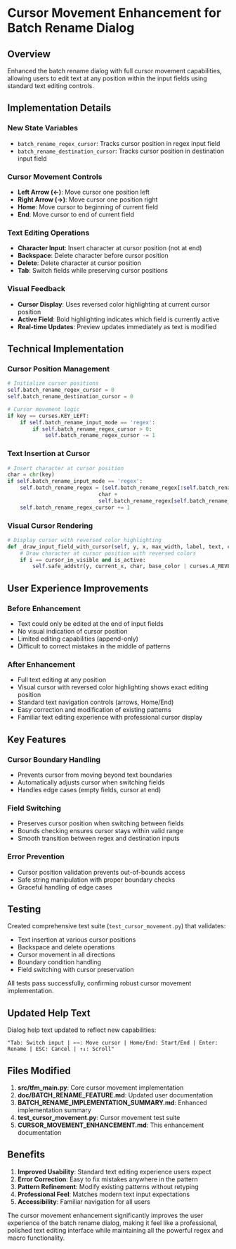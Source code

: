 # Cursor Movement Enhancement for Batch Rename Dialog

## Overview
Enhanced the batch rename dialog with full cursor movement capabilities, allowing users to edit text at any position within the input fields using standard text editing controls.

## Implementation Details

### New State Variables
- `batch_rename_regex_cursor`: Tracks cursor position in regex input field
- `batch_rename_destination_cursor`: Tracks cursor position in destination input field

### Cursor Movement Controls
- **Left Arrow (←)**: Move cursor one position left
- **Right Arrow (→)**: Move cursor one position right  
- **Home**: Move cursor to beginning of current field
- **End**: Move cursor to end of current field

### Text Editing Operations
- **Character Input**: Insert character at cursor position (not at end)
- **Backspace**: Delete character before cursor position
- **Delete**: Delete character at cursor position
- **Tab**: Switch fields while preserving cursor positions

### Visual Feedback
- **Cursor Display**: Uses reversed color highlighting at current cursor position
- **Active Field**: Bold highlighting indicates which field is currently active
- **Real-time Updates**: Preview updates immediately as text is modified

## Technical Implementation

### Cursor Position Management
```python
# Initialize cursor positions
self.batch_rename_regex_cursor = 0
self.batch_rename_destination_cursor = 0

# Cursor movement logic
if key == curses.KEY_LEFT:
    if self.batch_rename_input_mode == 'regex':
        if self.batch_rename_regex_cursor > 0:
            self.batch_rename_regex_cursor -= 1
```

### Text Insertion at Cursor
```python
# Insert character at cursor position
char = chr(key)
if self.batch_rename_input_mode == 'regex':
    self.batch_rename_regex = (self.batch_rename_regex[:self.batch_rename_regex_cursor] + 
                             char + 
                             self.batch_rename_regex[self.batch_rename_regex_cursor:])
    self.batch_rename_regex_cursor += 1
```

### Visual Cursor Rendering
```python
# Display cursor with reversed color highlighting
def _draw_input_field_with_cursor(self, y, x, max_width, label, text, cursor_pos, is_active):
    # Draw character at cursor position with reversed colors
    if i == cursor_in_visible and is_active:
        self.safe_addstr(y, current_x, char, base_color | curses.A_REVERSE)
```

## User Experience Improvements

### Before Enhancement
- Text could only be edited at the end of input fields
- No visual indication of cursor position
- Limited editing capabilities (append-only)
- Difficult to correct mistakes in the middle of patterns

### After Enhancement
- Full text editing at any position
- Visual cursor with reversed color highlighting shows exact editing position
- Standard text navigation controls (arrows, Home/End)
- Easy correction and modification of existing patterns
- Familiar text editing experience with professional cursor display

## Key Features

### Cursor Boundary Handling
- Prevents cursor from moving beyond text boundaries
- Automatically adjusts cursor when switching fields
- Handles edge cases (empty fields, cursor at end)

### Field Switching
- Preserves cursor position when switching between fields
- Bounds checking ensures cursor stays within valid range
- Smooth transition between regex and destination inputs

### Error Prevention
- Cursor position validation prevents out-of-bounds access
- Safe string manipulation with proper boundary checks
- Graceful handling of edge cases

## Testing

Created comprehensive test suite (`test_cursor_movement.py`) that validates:
- Text insertion at various cursor positions
- Backspace and delete operations
- Cursor movement in all directions
- Boundary condition handling
- Field switching with cursor preservation

All tests pass successfully, confirming robust cursor movement implementation.

## Updated Help Text

Dialog help text updated to reflect new capabilities:
```
"Tab: Switch input | ←→: Move cursor | Home/End: Start/End | Enter: Rename | ESC: Cancel | ↑↓: Scroll"
```

## Files Modified

1. **src/tfm_main.py**: Core cursor movement implementation
2. **doc/BATCH_RENAME_FEATURE.md**: Updated user documentation
3. **BATCH_RENAME_IMPLEMENTATION_SUMMARY.md**: Enhanced implementation summary
4. **test_cursor_movement.py**: Cursor movement test suite
5. **CURSOR_MOVEMENT_ENHANCEMENT.md**: This enhancement documentation

## Benefits

1. **Improved Usability**: Standard text editing experience users expect
2. **Error Correction**: Easy to fix mistakes anywhere in the pattern
3. **Pattern Refinement**: Modify existing patterns without retyping
4. **Professional Feel**: Matches modern text input expectations
5. **Accessibility**: Familiar navigation for all users

The cursor movement enhancement significantly improves the user experience of the batch rename dialog, making it feel like a professional, polished text editing interface while maintaining all the powerful regex and macro functionality.